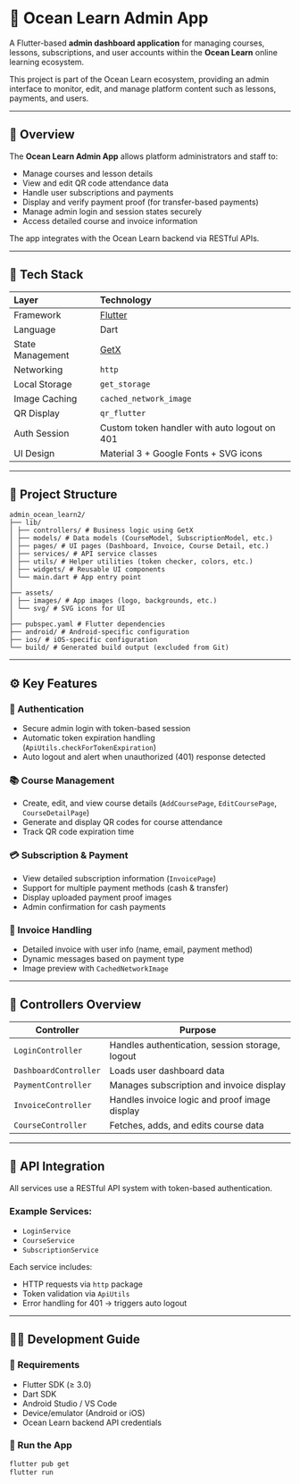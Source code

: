 # 🌊 Ocean Learn Admin App

A Flutter-based **admin dashboard application** for managing courses, lessons, subscriptions, and user accounts within the **Ocean Learn** online learning ecosystem.

This project is part of the Ocean Learn ecosystem, providing an admin interface to monitor, edit, and manage platform content such as lessons, payments, and users.

---

## 🧭 Overview

The **Ocean Learn Admin App** allows platform administrators and staff to:

- Manage courses and lesson details
- View and edit QR code attendance data
- Handle user subscriptions and payments
- Display and verify payment proof (for transfer-based payments)
- Manage admin login and session states securely
- Access detailed course and invoice information

The app integrates with the Ocean Learn backend via RESTful APIs.

---

## 🧩 Tech Stack

| Layer | Technology |
|:------|:------------|
| Framework | [Flutter](https://flutter.dev) |
| Language | Dart |
| State Management | [GetX](https://pub.dev/packages/get) |
| Networking | `http` |
| Local Storage | `get_storage` |
| Image Caching | `cached_network_image` |
| QR Display | `qr_flutter` |
| Auth Session | Custom token handler with auto logout on 401 |
| UI Design | Material 3 + Google Fonts + SVG icons |

---

## 📁 Project Structure
```
admin_ocean_learn2/
├── lib/
│ ├── controllers/ # Business logic using GetX
│ ├── models/ # Data models (CourseModel, SubscriptionModel, etc.)
│ ├── pages/ # UI pages (Dashboard, Invoice, Course Detail, etc.)
│ ├── services/ # API service classes
│ ├── utils/ # Helper utilities (token checker, colors, etc.)
│ ├── widgets/ # Reusable UI components
│ └── main.dart # App entry point
│
├── assets/
│ ├── images/ # App images (logo, backgrounds, etc.)
│ └── svg/ # SVG icons for UI
│
├── pubspec.yaml # Flutter dependencies
├── android/ # Android-specific configuration
├── ios/ # iOS-specific configuration
└── build/ # Generated build output (excluded from Git)
```
---

## ⚙️ Key Features

### 🔐 Authentication
- Secure admin login with token-based session
- Automatic token expiration handling (`ApiUtils.checkForTokenExpiration`)
- Auto logout and alert when unauthorized (401) response detected

### 📚 Course Management
- Create, edit, and view course details (`AddCoursePage`, `EditCoursePage`, `CourseDetailPage`)
- Generate and display QR codes for course attendance
- Track QR code expiration time

### 💳 Subscription & Payment
- View detailed subscription information (`InvoicePage`)
- Support for multiple payment methods (cash & transfer)
- Display uploaded payment proof images
- Admin confirmation for cash payments

### 🧾 Invoice Handling
- Detailed invoice with user info (name, email, payment method)
- Dynamic messages based on payment type
- Image preview with `CachedNetworkImage`

---

## 🧠 Controllers Overview

| Controller | Purpose |
|-------------|----------|
| `LoginController` | Handles authentication, session storage, logout |
| `DashboardController` | Loads user dashboard data |
| `PaymentController` | Manages subscription and invoice display |
| `InvoiceController` | Handles invoice logic and proof image display |
| `CourseController` | Fetches, adds, and edits course data |

---

## 🧰 API Integration

All services use a RESTful API system with token-based authentication.

### Example Services:
- `LoginService`
- `CourseService`
- `SubscriptionService`

Each service includes:
- HTTP requests via `http` package  
- Token validation via `ApiUtils`  
- Error handling for 401 → triggers auto logout  

---

## 🧑‍💻 Development Guide

### 🔹 Requirements
- Flutter SDK (≥ 3.0)
- Dart SDK
- Android Studio / VS Code
- Device/emulator (Android or iOS)
- Ocean Learn backend API credentials

### 🔹 Run the App

```bash
flutter pub get
flutter run

